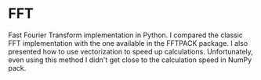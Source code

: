 # FFT

Fast Fourier Transform implementation in Python. I compared the classic FFT implementation with the one available in the FFTPACK package. I also presented how to use vectorization to speed up calculations. Unfortunately, even using this method I didn't get close to the calculation speed in NumPy pack.
